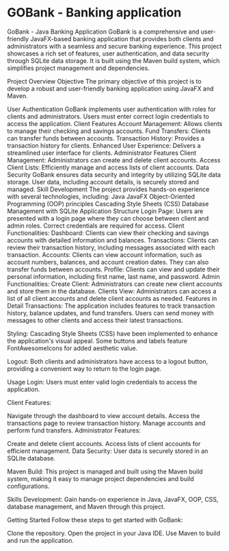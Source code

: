 # GOBank - Banking application


GoBank - Java Banking Application
GoBank is a comprehensive and user-friendly JavaFX-based banking application that provides both clients and administrators with a seamless and secure banking experience. This project showcases a rich set of features, user authentication, and data security through SQLite data storage. It is built using the Maven build system, which simplifies project management and dependencies.

Project Overview
Objective
The primary objective of this project is to develop a robust and user-friendly banking application using JavaFX and Maven.

User Authentication
GoBank implements user authentication with roles for clients and administrators.
Users must enter correct login credentials to access the application.
Client Features
Account Management: Allows clients to manage their checking and savings accounts.
Fund Transfers: Clients can transfer funds between accounts.
Transaction History: Provides a transaction history for clients.
Enhanced User Experience: Delivers a streamlined user interface for clients.
Administrator Features
Client Management: Administrators can create and delete client accounts.
Access Client Lists: Efficiently manage and access lists of client accounts.
Data Security
GoBank ensures data security and integrity by utilizing SQLite data storage.
User data, including account details, is securely stored and managed.
Skill Development
The project provides hands-on experience with several technologies, including:
Java
JavaFX
Object-Oriented Programming (OOP) principles
Cascading Style Sheets (CSS)
Database Management with SQLite
Application Structure
Login Page: Users are presented with a login page where they can choose between client and admin roles. Correct credentials are required for access.
Client Functionalities:
Dashboard: Clients can view their checking and savings accounts with detailed information and balances.
Transactions: Clients can review their transaction history, including messages associated with each transaction.
Accounts: Clients can view account information, such as account numbers, balances, and account creation dates. They can also transfer funds between accounts.
Profile: Clients can view and update their personal information, including first name, last name, and password.
Admin Functionalities:
Create Client: Administrators can create new client accounts and store them in the database.
Clients View: Administrators can access a list of all client accounts and delete client accounts as needed.
Features in Detail
Transactions: The application includes features to track transaction history, balance updates, and fund transfers. Users can send money with messages to other clients and access their latest transactions.

Styling: Cascading Style Sheets (CSS) have been implemented to enhance the application's visual appeal. Some buttons and labels feature FontAwesomeIcons for added aesthetic value.

Logout: Both clients and administrators have access to a logout button, providing a convenient way to return to the login page.

Usage
Login: Users must enter valid login credentials to access the application.

Client Features:

Navigate through the dashboard to view account details.
Access the transactions page to review transaction history.
Manage accounts and perform fund transfers.
Administrator Features:

Create and delete client accounts.
Access lists of client accounts for efficient management.
Data Security: User data is securely stored in an SQLite database.

Maven Build: This project is managed and built using the Maven build system, making it easy to manage project dependencies and build configurations.

Skills Development: Gain hands-on experience in Java, JavaFX, OOP, CSS, database management, and Maven through this project.

Getting Started
Follow these steps to get started with GoBank:

Clone the repository.
Open the project in your Java IDE.
Use Maven to build and run the application.

